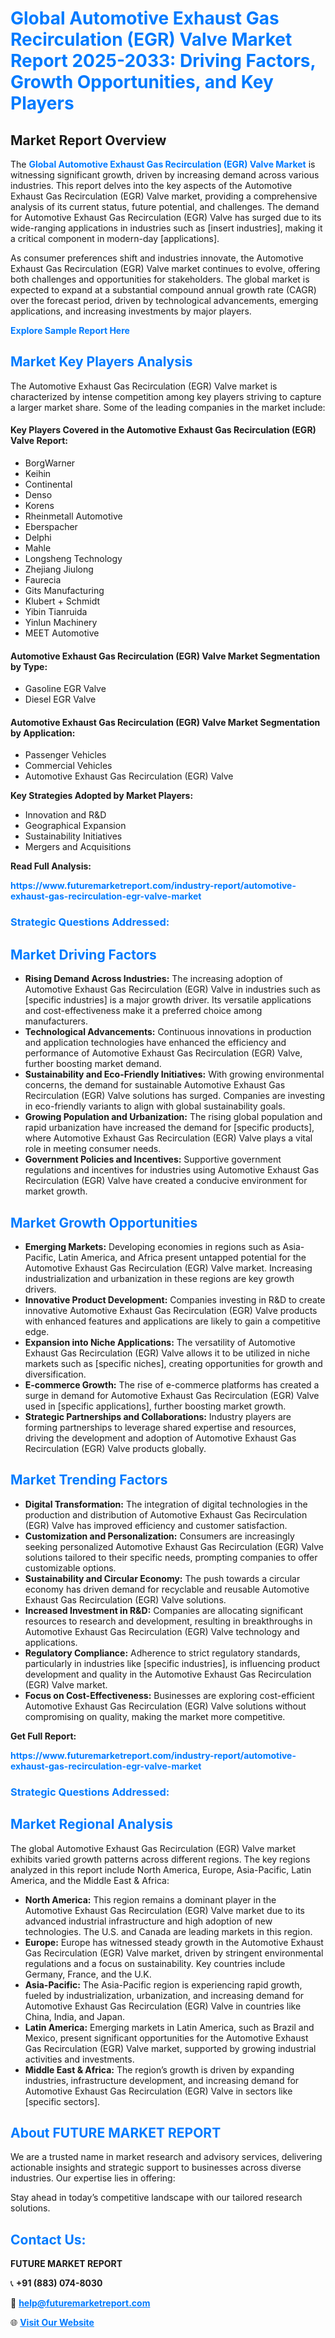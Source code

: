 <h1 style="color: #007BFF;">Global Automotive Exhaust Gas Recirculation (EGR) Valve Market Report 2025-2033: Driving Factors, Growth Opportunities, and Key Players</h1>

<section id="overview">
<h2>Market Report Overview</h2>
<p>The <a href="https://www.futuremarketreport.com/industry-report/automotive-exhaust-gas-recirculation-egr-valve-market" style="color: #007BFF; text-decoration: none;"><strong>Global Automotive Exhaust Gas Recirculation (EGR) Valve Market</strong></a> is witnessing significant growth, driven by increasing demand across various industries. This report delves into the key aspects of the Automotive Exhaust Gas Recirculation (EGR) Valve market, providing a comprehensive analysis of its current status, future potential, and challenges. The demand for Automotive Exhaust Gas Recirculation (EGR) Valve has surged due to its wide-ranging applications in industries such as [insert industries], making it a critical component in modern-day [applications].</p>
<p>As consumer preferences shift and industries innovate, the Automotive Exhaust Gas Recirculation (EGR) Valve market continues to evolve, offering both challenges and opportunities for stakeholders. The global market is expected to expand at a substantial compound annual growth rate (CAGR) over the forecast period, driven by technological advancements, emerging applications, and increasing investments by major players.</p>
</section>

<section id="overview">
<p><a href="https://www.futuremarketreport.com/request-sample/reportId=126310" style="color: #007BFF; text-decoration: none;"><strong>Explore Sample Report Here</strong></a></p>
</section>

<section id="key-players">
<h2 style="color: #007BFF;">Market Key Players Analysis</h2>
<p>The Automotive Exhaust Gas Recirculation (EGR) Valve market is characterized by intense competition among key players striving to capture a larger market share. Some of the leading companies in the market include:</p>
<h4>Key Players Covered in the Automotive Exhaust Gas Recirculation (EGR) Valve Report:</h4>
<ul><li>BorgWarner</li><li>Keihin</li><li>Continental</li><li>Denso</li><li>Korens</li><li>Rheinmetall Automotive</li><li>Eberspacher</li><li>Delphi</li><li>Mahle</li><li>Longsheng Technology</li><li>Zhejiang Jiulong</li><li>Faurecia</li><li>Gits Manufacturing</li><li>Klubert + Schmidt</li><li>Yibin Tianruida</li><li>Yinlun Machinery</li><li>MEET Automotive</li></ul>
<h4>Automotive Exhaust Gas Recirculation (EGR) Valve Market Segmentation by Type:</h4>
<ul><li>Gasoline EGR Valve</li><li>Diesel EGR Valve</li></ul>

<h4>Automotive Exhaust Gas Recirculation (EGR) Valve Market Segmentation by Application:</h4>
<ul><li>Passenger Vehicles</li><li>Commercial Vehicles</li><li>Automotive Exhaust Gas Recirculation (EGR) Valve</li></ul>
<p><strong>Key Strategies Adopted by Market Players:</strong></p>
<ul>
<li>Innovation and R&D</li>
<li>Geographical Expansion</li>
<li>Sustainability Initiatives</li>
<li>Mergers and Acquisitions</li>
</ul>
</section>

<section>
<p><strong>Read Full Analysis: </strong></p><a href="https://www.futuremarketreport.com/industry-report/automotive-exhaust-gas-recirculation-egr-valve-market" style="color: #007BFF; text-decoration: none;"><strong>https://www.futuremarketreport.com/industry-report/automotive-exhaust-gas-recirculation-egr-valve-market</strong></a>
<h3 style="color: #007BFF;">Strategic Questions Addressed:</h3>
</section>

<section id="driving-factors">
<h2 style="color: #007BFF;">Market Driving Factors</h2>
<ul>
<li><strong>Rising Demand Across Industries:</strong> The increasing adoption of Automotive Exhaust Gas Recirculation (EGR) Valve in industries such as [specific industries] is a major growth driver. Its versatile applications and cost-effectiveness make it a preferred choice among manufacturers.</li>
<li><strong>Technological Advancements:</strong> Continuous innovations in production and application technologies have enhanced the efficiency and performance of Automotive Exhaust Gas Recirculation (EGR) Valve, further boosting market demand.</li>
<li><strong>Sustainability and Eco-Friendly Initiatives:</strong> With growing environmental concerns, the demand for sustainable Automotive Exhaust Gas Recirculation (EGR) Valve solutions has surged. Companies are investing in eco-friendly variants to align with global sustainability goals.</li>
<li><strong>Growing Population and Urbanization:</strong> The rising global population and rapid urbanization have increased the demand for [specific products], where Automotive Exhaust Gas Recirculation (EGR) Valve plays a vital role in meeting consumer needs.</li>
<li><strong>Government Policies and Incentives:</strong> Supportive government regulations and incentives for industries using Automotive Exhaust Gas Recirculation (EGR) Valve have created a conducive environment for market growth.</li>
</ul>
</section>

<section id="growth-opportunities">
<h2 style="color: #007BFF;">Market Growth Opportunities</h2>
<ul>
<li><strong>Emerging Markets:</strong> Developing economies in regions such as Asia-Pacific, Latin America, and Africa present untapped potential for the Automotive Exhaust Gas Recirculation (EGR) Valve market. Increasing industrialization and urbanization in these regions are key growth drivers.</li>
<li><strong>Innovative Product Development:</strong> Companies investing in R&D to create innovative Automotive Exhaust Gas Recirculation (EGR) Valve products with enhanced features and applications are likely to gain a competitive edge.</li>
<li><strong>Expansion into Niche Applications:</strong> The versatility of Automotive Exhaust Gas Recirculation (EGR) Valve allows it to be utilized in niche markets such as [specific niches], creating opportunities for growth and diversification.</li>
<li><strong>E-commerce Growth:</strong> The rise of e-commerce platforms has created a surge in demand for Automotive Exhaust Gas Recirculation (EGR) Valve used in [specific applications], further boosting market growth.</li>
<li><strong>Strategic Partnerships and Collaborations:</strong> Industry players are forming partnerships to leverage shared expertise and resources, driving the development and adoption of Automotive Exhaust Gas Recirculation (EGR) Valve products globally.</li>
</ul>
</section>

<section id="trending-factors">
<h2 style="color: #007BFF;">Market Trending Factors</h2>
<ul>
<li><strong>Digital Transformation:</strong> The integration of digital technologies in the production and distribution of Automotive Exhaust Gas Recirculation (EGR) Valve has improved efficiency and customer satisfaction.</li>
<li><strong>Customization and Personalization:</strong> Consumers are increasingly seeking personalized Automotive Exhaust Gas Recirculation (EGR) Valve solutions tailored to their specific needs, prompting companies to offer customizable options.</li>
<li><strong>Sustainability and Circular Economy:</strong> The push towards a circular economy has driven demand for recyclable and reusable Automotive Exhaust Gas Recirculation (EGR) Valve solutions.</li>
<li><strong>Increased Investment in R&D:</strong> Companies are allocating significant resources to research and development, resulting in breakthroughs in Automotive Exhaust Gas Recirculation (EGR) Valve technology and applications.</li>
<li><strong>Regulatory Compliance:</strong> Adherence to strict regulatory standards, particularly in industries like [specific industries], is influencing product development and quality in the Automotive Exhaust Gas Recirculation (EGR) Valve market.</li>
<li><strong>Focus on Cost-Effectiveness:</strong> Businesses are exploring cost-efficient Automotive Exhaust Gas Recirculation (EGR) Valve solutions without compromising on quality, making the market more competitive.</li>
</ul>
</section>

<section>
<p><strong>Get Full Report: </strong></p><a href="https://www.futuremarketreport.com/industry-report/automotive-exhaust-gas-recirculation-egr-valve-market" style="color: #007BFF; text-decoration: none;"><strong>https://www.futuremarketreport.com/industry-report/automotive-exhaust-gas-recirculation-egr-valve-market</strong></a>
<h3 style="color: #007BFF;">Strategic Questions Addressed:</h3>
</section>


<section id="regional-analysis">
<h2 style="color: #007BFF;">Market Regional Analysis</h2>
<p>The global Automotive Exhaust Gas Recirculation (EGR) Valve market exhibits varied growth patterns across different regions. The key regions analyzed in this report include North America, Europe, Asia-Pacific, Latin America, and the Middle East & Africa:</p>
<ul>
<li><strong>North America:</strong> This region remains a dominant player in the Automotive Exhaust Gas Recirculation (EGR) Valve market due to its advanced industrial infrastructure and high adoption of new technologies. The U.S. and Canada are leading markets in this region.</li>
<li><strong>Europe:</strong> Europe has witnessed steady growth in the Automotive Exhaust Gas Recirculation (EGR) Valve market, driven by stringent environmental regulations and a focus on sustainability. Key countries include Germany, France, and the U.K.</li>
<li><strong>Asia-Pacific:</strong> The Asia-Pacific region is experiencing rapid growth, fueled by industrialization, urbanization, and increasing demand for Automotive Exhaust Gas Recirculation (EGR) Valve in countries like China, India, and Japan.</li>
<li><strong>Latin America:</strong> Emerging markets in Latin America, such as Brazil and Mexico, present significant opportunities for the Automotive Exhaust Gas Recirculation (EGR) Valve market, supported by growing industrial activities and investments.</li>
<li><strong>Middle East & Africa:</strong> The region’s growth is driven by expanding industries, infrastructure development, and increasing demand for Automotive Exhaust Gas Recirculation (EGR) Valve in sectors like [specific sectors].</li>
</ul>
</section>

<footer>
<h2 style="color: #007BFF;">About FUTURE MARKET REPORT</h2>
<p>We are a trusted name in market research and advisory services, delivering actionable insights and strategic support to businesses across diverse industries. Our expertise lies in offering:</p>

<p>Stay ahead in today’s competitive landscape with our tailored research solutions.</p>

<h2 style="color: #007BFF;">Contact Us:</h2>
<p><strong>FUTURE MARKET REPORT</strong></p>
<p>📞 <strong>+91 (883) 074-8030</strong></p>
<p>📧 <strong><a href="mailto:help@futuremarketreport.com" style="color: #007BFF;">help@futuremarketreport.com</a></strong></p>
<p>🌐 <strong><a href="https://www.futuremarketreport.com/" style="color: #007BFF;">Visit Our Website</a></strong></p>
</footer>